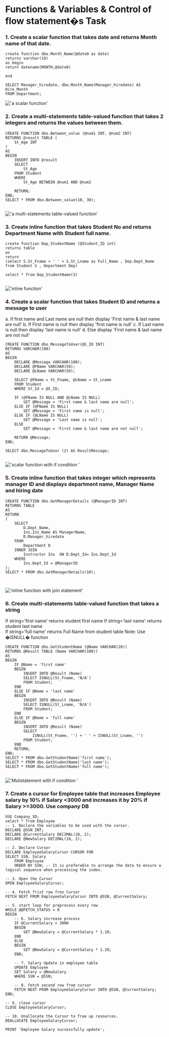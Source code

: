 # Functions & Variables & Control of flow statement�s Task
### 1. Create a scalar function that takes date and returns Month name of that date.
```
create function dbo.Month_Name(@date0 as date)
returns varchar(10)
as begin
return datename(MONTH,@date0)

end

SELECT Manager_hiredate, dbo.Month_Name(Manager_hiredate) AS Hire_Month
FROM Department;

```
!['a scalar function'](../img/1.1.jpg)
### 2. Create a multi-statements table-valued function that takes 2 integers and returns the values between them. 
```
CREATE FUNCTION dbo.Between_value (@num1 INT, @num2 INT)
RETURNS @result TABLE (
    St_Age INT
)
AS
BEGIN
    INSERT INTO @result
    SELECT 
        St_Age
    FROM Student
    WHERE 
        St_Age BETWEEN @num1 AND @num2

    RETURN;
END;
SELECT * FROM dbo.Between_value(10, 30);


```
!['a multi-statements table-valued function'](../img/1.2.jpg)

### 3.  Create inline function that takes Student No and returns Department Name with Student full name. 
```
create function Dep_StudentName (@Student_ID int)
returns table 
as 
return
(select S.St_Fname + ' ' + S.St_Lname as Full_Name , Dep.Dept_Name
from Student S , Department Dep)

select * from Dep_StudentName(3)


```
!['inline function'](../img/1.3.jpg)

### 4. Create a scalar function that takes Student ID and returns a message to user  
a. If first name and Last name are null then display 'First name & last name are null' 
b. If First name is null then display 'first name is null' 
c. If Last name is null then display 'last name is null' 
d. Else display 'First name & last name are not null'
```
CREATE FUNCTION dbo.MessageToUser(@S_ID INT)
RETURNS VARCHAR(100)
AS
BEGIN
    DECLARE @Message VARCHAR(100);
    DECLARE @FName VARCHAR(50);
    DECLARE @LName VARCHAR(50);

    SELECT @FName = St_Fname, @LName = St_Lname
    FROM Student
    WHERE St_Id = @S_ID;

    IF (@FName IS NULL AND @LName IS NULL)
        SET @Message = 'First name & last name are null';
    ELSE IF (@FName IS NULL)
        SET @Message = 'First name is null';
    ELSE IF (@LName IS NULL)
        SET @Message = 'Last name is null';
    ELSE
        SET @Message = 'First name & last name are not null';

    RETURN @Message;
END;

SELECT dbo.MessageToUser (2) AS ResultMessage;


```

!['scalar function with if condition '](../img/1.4.jpg)

### 5. Create inline function that takes integer which represents manager ID and displays department name, Manager Name and hiring date 

```
CREATE FUNCTION dbo.GetManagerDetails (@ManagerID INT)
RETURNS TABLE
AS
RETURN
(
    SELECT 
        D.Dept_Name,
        Ins.Ins_Name AS ManagerName,
        D.Manager_hiredate
    FROM 
        Department D
    INNER JOIN 
        Instructor Ins  ON D.Dept_Id= Ins.Dept_Id
    WHERE 
        Ins.Dept_Id = @ManagerID
);
SELECT * FROM dbo.GetManagerDetails(10);



```

!['inline function with join statement'](../img/1.5.jpg)

### 6. Create multi-statements table-valued function that takes a string 
If string='first name' returns student first name 
If string='last name' returns student last name  
If string='full name' returns Full Name from student table 
Note: Use �ISNULL� function

```
CREATE FUNCTION dbo.GetStudentName (@Name VARCHAR(20))
RETURNS @Result TABLE (Name VARCHAR(100))
AS
BEGIN
    IF @Name = 'first name'
    BEGIN
        INSERT INTO @Result (Name)
        SELECT ISNULL(St_Fname, 'N/A')
        FROM Student;
    END
    ELSE IF @Name = 'last name'
    BEGIN
        INSERT INTO @Result (Name)
        SELECT ISNULL(St_Lname, 'N/A')
        FROM Student;
    END
    ELSE IF @Name = 'full name'
    BEGIN
        INSERT INTO @Result (Name)
        SELECT 
            ISNULL(St_Fname, '') + ' ' + ISNULL(St_Lname, '') 
        FROM Student;
    END
    RETURN;
END;
SELECT * FROM dbo.GetStudentName('first name');
SELECT * FROM dbo.GetStudentName('last name');
SELECT * FROM dbo.GetStudentName('full name');


```
!['Mulistatement with if condition '](../img/1.6.jpg)

### 7. Create a cursor for Employee table that increases Employee salary by 10% if Salary <3000 and increases it by 20% if Salary >=3000. Use company DB
```
USE Company_SD; 
select * from Employee
-- 1. Declare the variables to be used with the cursor.
DECLARE @SSN INT;
DECLARE @CurrentSalary DECIMAL(10, 2);
DECLARE @NewSalary DECIMAL(10, 2);

-- 2. Declare Cursor
DECLARE EmployeeSalaryCursor CURSOR FOR
SELECT SSN, Salary
    FROM Employee
    ORDER BY SSN; -- It is preferable to arrange the data to ensure a logical sequence when processing the index.

-- 3. Open the Cursor
OPEN EmployeeSalaryCursor;

-- 4. Fetch frist row fron Cursor
FETCH NEXT FROM EmployeeSalaryCursor INTO @SSN, @CurrentSalary;

-- 5. start loop for preprocess every row
WHILE @@FETCH_STATUS = 0
BEGIN
    -- 6. Salary increase process
    IF @CurrentSalary < 3000
    BEGIN
        SET @NewSalary = @CurrentSalary * 1.10; 
    END
    ELSE
    BEGIN
        SET @NewSalary = @CurrentSalary * 1.20; 
    END;

    -- 7. Salary Update in employee table 
    UPDATE Employee
    SET Salary = @NewSalary
    WHERE SSN = @SSN;

    -- 8. fetch second row from cursor
    FETCH NEXT FROM EmployeeSalaryCursor INTO @SSN, @CurrentSalary;
END;

-- 9. close cursor
CLOSE EmployeeSalaryCursor;

-- 10. Unallocate the Cursor to free up resources.
DEALLOCATE EmployeeSalaryCursor;

PRINT 'Employee Salary successfully update';

```